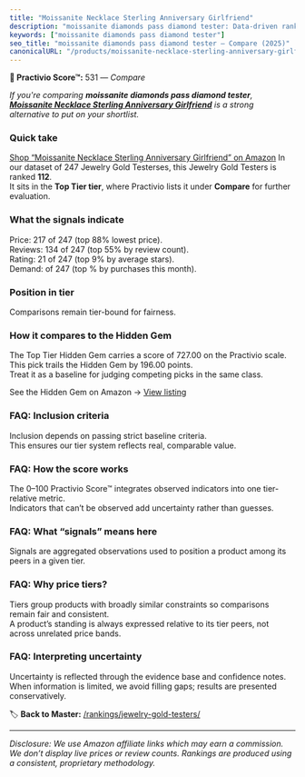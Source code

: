 ```yaml
---
title: "Moissanite Necklace Sterling Anniversary Girlfriend"
description: "moissanite diamonds pass diamond tester: Data-driven ranking using the Practivio Score™. Positioned by quality, value, demand, findability, momentum."
keywords: ["moissanite diamonds pass diamond tester"]
seo_title: "moissanite diamonds pass diamond tester — Compare (2025)"
canonicalURL: "/products/moissanite-necklace-sterling-anniversary-girlfriend-B0F99WQTJR/"
---
```


**🛒 Practivio Score™:** 531 — _Compare_


*If you're comparing **moissanite diamonds pass diamond tester**, **[Moissanite Necklace Sterling Anniversary Girlfriend](https://www.amazon.com/dp/B0F99WQTJR?tag=practivio-20)** is a strong alternative to put on your shortlist.*
### Quick take
[Shop “Moissanite Necklace Sterling Anniversary Girlfriend” on Amazon](https://www.amazon.com/dp/B0F99WQTJR?tag=practivio-20)
In our dataset of 247 Jewelry Gold Testerses, this Jewelry Gold Testers is ranked **112**.  
It sits in the **Top Tier tier**, where Practivio lists it under **Compare** for further evaluation.

### What the signals indicate
Price: 217 of 247 (top 88% lowest price).  
Reviews: 134 of 247 (top 55% by review count).  
Rating: 21 of 247 (top 9% by average stars).  
Demand:  of 247 (top % by purchases this month).

### Position in tier
Comparisons remain tier-bound for fairness.

### How it compares to the Hidden Gem
The Top Tier Hidden Gem carries a score of 727.00 on the Practivio scale.  
This pick trails the Hidden Gem by 196.00 points.  
Treat it as a baseline for judging competing picks in the same class.  

See the Hidden Gem on Amazon → [View listing](https://www.amazon.com/dp/B0814HF9DV?tag=practivio-20)

### FAQ: Inclusion criteria
Inclusion depends on passing strict baseline criteria.  
This ensures our tier system reflects real, comparable value.

### FAQ: How the score works
The 0–100 Practivio Score™ integrates observed indicators into one tier-relative metric.  
Indicators that can’t be observed add uncertainty rather than guesses.

### FAQ: What “signals” means here
Signals are aggregated observations used to position a product among its peers in a given tier.

### FAQ: Why price tiers?
Tiers group products with broadly similar constraints so comparisons remain fair and consistent.  
A product’s standing is always expressed relative to its tier peers, not across unrelated price bands.

### FAQ: Interpreting uncertainty
Uncertainty is reflected through the evidence base and confidence notes.  
When information is limited, we avoid filling gaps; results are presented conservatively.

<!-- Missing template for Compare/CompareWithinPriceClass -->


🏷️ **Back to Master:** [/rankings/jewelry-gold-testers/](/rankings/jewelry-gold-testers/)

---
_Disclosure: We use Amazon affiliate links which may earn a commission. We don’t display live prices or review counts. Rankings are produced using a consistent, proprietary methodology._
